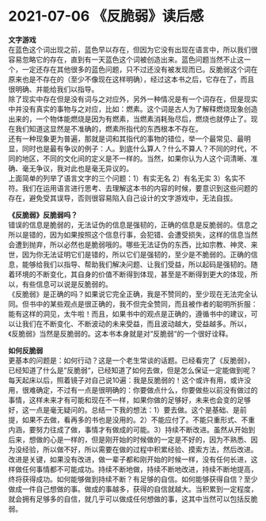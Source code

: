 # 2021-07-06 《反脆弱》读后感
**文字游戏**  
在蓝色这个词出现之前，蓝色早以存在，但因为它没有出现在语言中，所以我们很容易忽略它的存在，直到有一天蓝色这个词被创造出来。蓝色问题当然不止这一个，一定还存在其他很多的蓝色问题，只不过还没有被发现而已。反脆弱这个词在原来也是不存在的（至少不像现在这样明确），经过这本书之后，它存在了，而且很明确、并能给我们以指导。  
除了现实中存在但是没有词与之对应外，另外一种情况是有一个词存在，但是现实中并没有真实的事物与之对应，比如：燃素。这个词是古人为了解释燃烧现象创造出来的，一个物体能燃烧是因为有燃素，当燃素消耗殆尽后，燃烧也就停止了。现在我们知道这显然是不准确的，燃素所指代的东西根本不存在。  
还有一种现象更为普遍，那就是词和其指代的事物的错位，举一个最常见、最明显，同时也是最有争议的例子：人。到底什么算人？什么不算人？不同的时代，不同的地区，不同的文化间的定义是不一样的。当然，如果你认为人这个词清晰、准确、毫无争议，我对此也是毫无异议的。  
上面简单的列举了语言文字的三个问题：1）有实无名 2）有名无实 3）名实不符。我们在运用语言进行思考、去理解这本书的内容的时候，要意识到这些问题的存在，避免受其误导，否则很容易陷入自己设计的文字游戏中，无法自拔。

**《反脆弱》反脆弱吗？**  
错误的信息是脆弱的，无法证伪的信息是强韧的，正确的信息是反脆弱的。信息之所以是错的，因为如果按照这个信息行事，会犯错、会遭受损失，这样的信息当然会遭到抛弃，所以必然也是脆弱哦的。哪些无法证伪的东西，比如宗教、神灵、来世，因为你无法证明它们是错的，所以它们是强韧的，至少是不脆弱的。正确的信息，能够给我们以指导、帮助我们解决问题、让我们受益，所以起码是强韧的。随着环境的不断变化，其自身的价值不断得到体现，甚至是不断得到更大的体现，所以，有些信息可以说是反脆弱的。  
《反脆弱》是正确的吗？如果说它完全正确，我是不赞同的，至少现在无法完全认同。但书中的某些观点是很正确的，我不但完全赞同，而且被作者的聪明所折服：能有这样的洞见，太牛啦！而且，如果书中的观点是正确的，遵循书中的建议，可以让我们在不断变化、不断波动的未来受益，而且波动越大，受益越多。所以，《反脆弱》当然是反脆弱的。这本书本身就是对“反脆弱“的一个很好诠释。

**如何反脆弱**  
更基本的问题是：如何行动？这是一个老生常谈的话题。已经看完了《反脆弱》，已经知道了什么是”反脆弱“，已经知道了如何去做，但是怎么保证一定能做到呢？每天起床以后，照着镜子对自己说10遍：我是反脆弱的！这个或许有用，或许没用，很难确定，不过有一点是很明确的：你要做点什么，你要做些以前没有做过的事情，这样未来才有可能和现在不一样，如果你做的足够好，未来也会变的足够好，这一点是毫无疑问的。总结一下我的想法：1）要去做。这个是基础、是前提，如果不去做，看再多的书也是没用的。2）不能应付了。不能只重形式、不重内涵，要努力往成了做，事情才有做成的可能。3）持续不断改进。虽然从开始到后来，想做的心是一样的，但是刚开始的时候做的一定是不好的，因为不熟悉、因为没经验，所以做不好，所以需要在做的过程中积累经验、摸索方法，然后改进。改进是关键，如果没有改进，做一辈子都和刚开始的时候一样，没有任何长进，这样做任何事情都不可能成功。持续不断地做，持续不断地改进，持续不断地提高，终将获得成功。如何能够做到持续不断？有足够的自信。如何能够获得自信？至少做成一件自己想做的事。做成的事越多，获得的自信就越大。当积累到一定程度，就会拥有足够多的自信，就几乎可以做成任何想做的事，这其中当然可以包括反脆弱。


